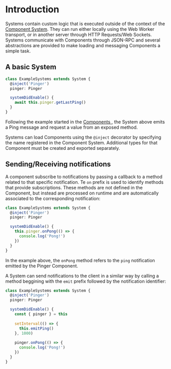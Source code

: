 # Introduction

Systems contain custom logic that is executed outside of the context of the [Component System](../components/component-system.md). They can run either locally using the Web Worker transport, or in another server through HTTP Requests/Web Sockets. Systems communicate with Components through JSON-RPC and several abstractions are provided to make loading and messaging Components a simple task.

## A basic System

```ts
class ExampleSystems extends System {
  @inject('Pinger')
  pinger: Pinger

  systemDidEnable() {
    await this.pinger.getLastPing()
  }
}
```

Following the example started in the [Components ](../components/introduction.md), the System above emits a Ping message and request a value from an exposed method.

Systems can load Components using the `@inject` decorator by specifying the name registered in the Component System. Additional types for that Component must be created and exported separately.

## Sending/Receiving notifications
A component subscribe to notifications by passing a callback to a method related to that specific notification. Te `on` prefix is used to identify methods that provide subscriptions. These methods are not defined in the Component, but instead are processed on runtime and are automatically associated to the corresponding notification:

```ts
class ExampleSystems extends System {
  @inject('Pinger')
  pinger: Pinger

  systemDidEnable() {
    this.pinger.onPong(() => {
      console.log('Pong!')
    })
  }
}
```

In the example above, the `onPong` method refers to the `ping` notification emitted by the Pinger Component.

A System can send notifications to the client in a similar way by calling a method beggining with the `emit` prefix followed by the notification identifier:

```ts
class ExampleSystems extends System {
  @inject('Pinger')
  pinger: Pinger

  systemDidEnable() {
    const { pinger } = this
    
    setInterval(() => {
      this.emitPing()
    }, 1000)
    
    pinger.onPong(() => {
      console.log('Pong!')
    })
  }
}
```
